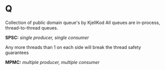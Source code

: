 # Q
Collection of public domain queue's by KjellKod
All queues are in-process, thread-to-thread queues. 

**SPSC:** *single producer, single consumer* 

Any more threads than 1 on each side will break the thread safety guarantees



**MPMC:** *multiple producer, multiple consumer*
